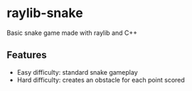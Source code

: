 # raylib-snake
Basic snake game made with raylib and C++

## Features
- Easy difficulty: standard snake gameplay
- Hard difficulty: creates an obstacle for each point scored